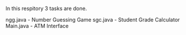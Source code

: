In this respitory 3 tasks are done.

ngg.java - Number Guessing Game 
sgc.java - Student Grade Calculator 
Main.java - ATM Interface 
